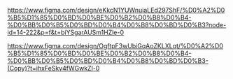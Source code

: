https://www.figma.com/design/eKkcN1YUWnuiaLEd297ShF/%D0%A2%D0%B5%D1%85%D0%BD%D0%BE%D0%B2%D0%B8%D0%B4-%D0%BB%D0%B5%D0%BD%D0%B4%D0%B8%D0%BD%D0%B3?node-id=14-222&p=f&t=biYSgarAUSm1HZle-0

https://www.figma.com/design/OgftpF3wUbiGqAoZKLXLqt/%D0%A2%D0%B5%D1%85%D0%BD%D0%BE%D0%B2%D0%B8%D0%B4-%D0%BB%D0%B5%D0%BD%D0%B4%D0%B8%D0%BD%D0%B3-(Copy)?t=ihxFeSkv4fWGwkZl-0
